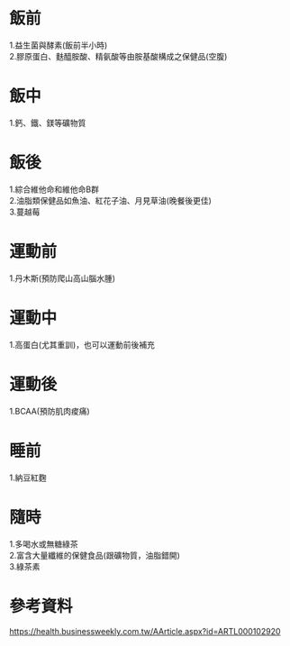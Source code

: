 # 飯前  
1.益生菌與酵素(飯前半小時)  
2.膠原蛋白、麩醯胺酸、精氨酸等由胺基酸構成之保健品(空腹)  

# 飯中  
1.鈣、鐵、鎂等礦物質  

# 飯後  
1.綜合維他命和維他命B群  
2.油脂類保健品如魚油、紅花子油、月見草油(晚餐後更佳)  
3.蔓越莓  

# 運動前  
1.丹木斯(預防爬山高山腦水腫)  

# 運動中  
1.高蛋白(尤其重訓)，也可以運動前後補充  

# 運動後  
1.BCAA(預防肌肉痠痛)  

# 睡前  
1.納豆紅麴  

# 隨時  
1.多喝水或無糖綠茶  
2.富含大量纖維的保健食品(跟礦物質，油脂錯開)  
3.綠茶素  


# 參考資料  
https://health.businessweekly.com.tw/AArticle.aspx?id=ARTL000102920  
